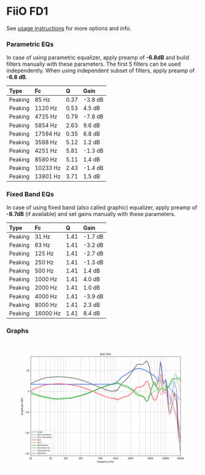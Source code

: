# FiiO FD1
See [usage instructions](https://github.com/jaakkopasanen/AutoEq#usage) for more options and info.

### Parametric EQs
In case of using parametric equalizer, apply preamp of **-6.8dB** and build filters manually
with these parameters. The first 5 filters can be used independently.
When using independent subset of filters, apply preamp of **-6.8 dB**.

| Type    | Fc       |    Q | Gain    |
|:--------|:---------|:-----|:--------|
| Peaking | 85 Hz    | 0.37 | -3.8 dB |
| Peaking | 1120 Hz  | 0.53 | 4.5 dB  |
| Peaking | 4725 Hz  | 0.79 | -7.8 dB |
| Peaking | 5854 Hz  | 2.63 | 9.6 dB  |
| Peaking | 17594 Hz | 0.35 | 6.8 dB  |
| Peaking | 3588 Hz  | 5.12 | 1.2 dB  |
| Peaking | 4251 Hz  | 5.81 | -1.3 dB |
| Peaking | 8580 Hz  | 5.11 | 1.4 dB  |
| Peaking | 10233 Hz | 2.43 | -1.4 dB |
| Peaking | 13801 Hz | 3.71 | 1.5 dB  |

### Fixed Band EQs
In case of using fixed band (also called graphic) equalizer, apply preamp of **-8.7dB**
(if available) and set gains manually with these parameters.

| Type    | Fc       |    Q | Gain    |
|:--------|:---------|:-----|:--------|
| Peaking | 31 Hz    | 1.41 | -1.7 dB |
| Peaking | 63 Hz    | 1.41 | -3.2 dB |
| Peaking | 125 Hz   | 1.41 | -2.7 dB |
| Peaking | 250 Hz   | 1.41 | -1.3 dB |
| Peaking | 500 Hz   | 1.41 | 1.4 dB  |
| Peaking | 1000 Hz  | 1.41 | 4.0 dB  |
| Peaking | 2000 Hz  | 1.41 | 1.0 dB  |
| Peaking | 4000 Hz  | 1.41 | -3.9 dB |
| Peaking | 8000 Hz  | 1.41 | 2.3 dB  |
| Peaking | 16000 Hz | 1.41 | 8.4 dB  |

### Graphs
![](./FiiO%20FD1.png)